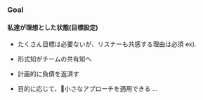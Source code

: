 ### Goal

#### 私達が理想とした状態(目標設定)
- たくさん目標は必要ないが、リスナーも共感する理由は必須
 ex).
- 形式知がチームの共有知へ
- 計画的に負債を返済す

- 目的に応じて、小さなアプローチを適用できる
...
